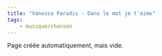 ```yaml
---
title: "Vanessa Paradis - Dans le mot je t'aime"
tags:
    - musique/chanson
---
```


Page créée automatiquement, mais vide.
